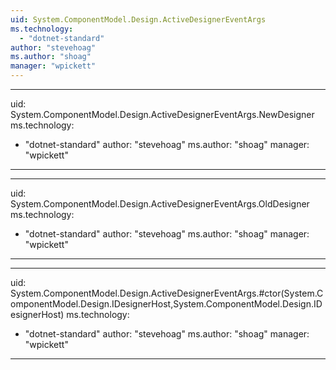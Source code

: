 ```yaml
---
uid: System.ComponentModel.Design.ActiveDesignerEventArgs
ms.technology: 
  - "dotnet-standard"
author: "stevehoag"
ms.author: "shoag"
manager: "wpickett"
---
```


---
uid: System.ComponentModel.Design.ActiveDesignerEventArgs.NewDesigner
ms.technology: 
  - "dotnet-standard"
author: "stevehoag"
ms.author: "shoag"
manager: "wpickett"
---

---
uid: System.ComponentModel.Design.ActiveDesignerEventArgs.OldDesigner
ms.technology: 
  - "dotnet-standard"
author: "stevehoag"
ms.author: "shoag"
manager: "wpickett"
---

---
uid: System.ComponentModel.Design.ActiveDesignerEventArgs.#ctor(System.ComponentModel.Design.IDesignerHost,System.ComponentModel.Design.IDesignerHost)
ms.technology: 
  - "dotnet-standard"
author: "stevehoag"
ms.author: "shoag"
manager: "wpickett"
---

